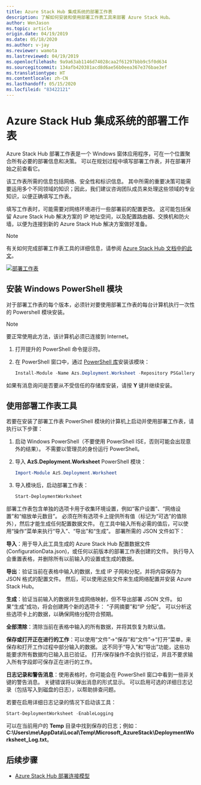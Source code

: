 ```yaml
---
title: Azure Stack Hub 集成系统的部署工作表
description: 了解如何安装和使用部署工作表工具来部署 Azure Stack Hub。
author: WenJason
ms.topic: article
origin.date: 04/19/2019
ms.date: 05/18/2020
ms.author: v-jay
ms.reviewer: wamota
ms.lastreviewed: 04/19/2019
ms.openlocfilehash: 9a9a63ab1146d74028caa2f61297bbb9c5f0d634
ms.sourcegitcommit: 134afb420381acd8d6ae56b0eea367e376bae3ef
ms.translationtype: HT
ms.contentlocale: zh-CN
ms.lasthandoff: 05/15/2020
ms.locfileid: "83422121"
---
```

# <a name="deployment-worksheet-for-azure-stack-hub-integrated-systems"></a>Azure Stack Hub 集成系统的部署工作表

Azure Stack Hub 部署工作表是一个 Windows 窗体应用程序，可在一个位置聚合所有必要的部署信息和决策。 可以在规划过程中填写部署工作表，并在部署开始之前查看它。

该工作表所需的信息包括网络、安全性和标识信息。 其中所需的重要决策可能需要运用多个不同领域的知识；因此，我们建议咨询团队成员来处理这些领域的专业知识，以便正确填写工作表。

填写工作表时，可能需要对网络环境进行一些部署前的配置更改。 这可能包括保留 Azure Stack Hub 解决方案的 IP 地址空间，以及配置路由器、交换机和防火墙，以便为连接到新的 Azure Stack Hub 解决方案做好准备。

> [!NOTE]
> 有关如何完成部署工作表工具的详细信息，请参阅 [Azure Stack Hub 文档中的此文](azure-stack-datacenter-integration.md)。

[![部署工作表](media/azure-stack-deployment-worksheet/depworksheet.png "部署工作表")](media/azure-stack-deployment-worksheet/depworksheet.png)

## <a name="installing-the-windows-powershell-module"></a>安装 Windows PowerShell 模块

对于部署工作表的每个版本，必须针对要使用部署工作表的每台计算机执行一次性的 Powershell 模块安装。

> [!NOTE]  
> 要正常使用此方法，该计算机必须已连接到 Internet。

1. 打开提升的 PowerShell 命令提示符。

2. 在 PowerShell 窗口中，通过 [PowerShell 库](https://www.powershellgallery.com/packages/Azs.Deployment.Worksheet/)安装该模块：

   ```PowerShell
   Install-Module -Name Azs.Deployment.Worksheet -Repository PSGallery
   ```

如果有消息询问是否要从不受信任的存储库安装，请按 **Y** 键并继续安装。

## <a name="use-the-deployment-worksheet-tool"></a>使用部署工作表工具

若要在安装了部署工作表 PowerShell 模块的计算机上启动并使用部署工作表，请执行以下步骤：

1. 启动 Windows PowerShell（不要使用 PowerShell ISE，否则可能会出现意外的结果）。 不需要以管理员的身份运行 PowerShell。

2. 导入 **AzS.Deployment.Worksheet** PowerShell 模块：

   ```PowerShell
   Import-Module AzS.Deployment.Worksheet
   ```

3. 导入模块后，启动部署工作表：

   ```PowerShell
   Start-DeploymentWorksheet
   ```

部署工作表包含单独的选项卡用于收集环境设置，例如“客户设置”、“网络设置”和“缩放单元数目”。    必须在所有选项卡上提供所有值（标记为“可选”的值除外），然后才能生成任何配置数据文件。  在工具中输入所有必需的值后，可以使用“操作”菜单来执行“导入”、“导出”和“生成”。     部署所需的 JSON 文件如下：

**导入**：用于导入此工具生成的 Azure Stack Hub 配置数据文件 (ConfigurationData.json)，或任何以前版本的部署工作表创建的文件。 执行导入会重置表格，并删除所有以前输入的设置或生成的数据。

**导出**：验证当前在表格中输入的数据，生成 IP 子网和分配，并将内容保存为 JSON 格式的配置文件。 然后，可以使用这些文件来生成网络配置并安装 Azure Stack Hub。

**生成**：验证当前输入的数据并生成网络映射，但不导出部署 JSON 文件。 如果“生成”成功，将会创建两个新的选项卡：  “子网摘要”和“IP 分配”。   可以分析这些选项卡上的数据，以确保网络分配符合预期。

**全部清除**：清除当前在表格中输入的所有数据，并将其恢复为默认值。

**保存或打开正在进行的工作**：可以使用“文件”->“保存”和“文件”->“打开”菜单，来保存和打开工作过程中部分输入的数据。   这不同于“导入”和“导出”功能，这些功能要求所有数据均已输入且已验证。   打开/保存操作不会执行验证，并且不要求输入所有字段即可保存正在进行的工作。

**日志记录和警告消息**：使用表格时，你可能会在 PowerShell 窗口中看到一些非关键的警告消息。 关键错误将以弹出消息的形式显示。 可以启用可选的详细日志记录（包括写入到磁盘的日志），以帮助排查问题。

若要在启用详细日志记录的情况下启动该工具：

   ```PowerShell
   Start-DeploymentWorksheet -EnableLogging
   ```

可以在当前用户的 **Temp** 目录中找到保存的日志；例如：**C:\Users\me\AppData\Local\Temp\Microsoft_AzureStack\DeploymentWorksheet_Log.txt**。

## <a name="next-steps"></a>后续步骤

* [Azure Stack Hub 部署连接模型](azure-stack-connection-models.md)
